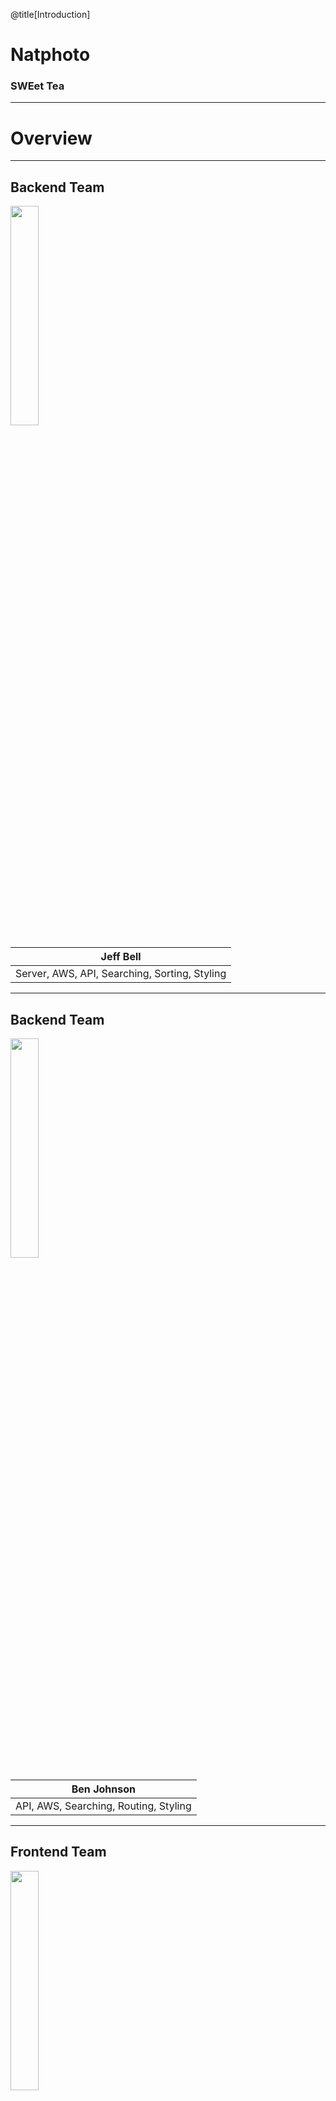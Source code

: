 @title[Introduction]

# Natphoto

### SWEet Tea

---

# Overview

---

## Backend Team

<img width = 30% src="./frontend/src/static/photos/jeff.png">

| Jeff Bell |
| -------- |
| Server, AWS, API, Searching, Sorting, Styling |

---

## Backend Team

<img width = 30% src="./frontend/src/static/photos/ben.png">

| Ben Johnson |
| -------- |
| API, AWS, Searching, Routing, Styling |

---

## Frontend Team

<img width = 30% src="./frontend/src/static/photos/tony.png">

| Tony DeNapoli |
| -------- |
| Sorting, Filtering, Design, React, Styling |

---

## Frontend Team

<img width = 30% src="./frontend/src/static/photos/dayanny.png">

| Dayanny Caballero |
| -------- |
| Sorting, Filtering, Design, React, Styling |

---

## Frontend Team

<img width = 30% src="./frontend/src/static/photos/bri.png">

| Bri Vargas |
| -------- |
| Sorting, Filtering, Design, React, Styling |

---

# Backend

---

## Backend Tools

- EC2 -- API server
- S3 -- React static hosting
- Route53 -- Nameservers
- RDS -- Database Hosting
- PostgreSQL -- Database
- Docker -- Server container
- tiangolo/uwsgi-nginx-flask/ -- Baseline docker image

---

## The API Server

EC2 instance running docker container
```
FROM tiangolo/uwsgi-nginx-flask:python3.6

RUN pwd

# Copy in the current files
COPY ./requirements.txt /app/requirements.txt

# Install the required files for the app
RUN pip install -r requirements.txt

COPY ./backend /app
```

---

## Building and Running with Docker

Build the docker server
```bash
docker build -t natphoto -f Dockerfile.web .
```

Run the server as a daemon
```bash
docker run -d --name natphoto_run --restart=always -p 80:80 -t natphoto
```

---

# Natphoto.me API

---

| Camera | Photo | Park |
| -------- | -------- | -------- |
| All cameras | All photos | All parks |
| Detail | Detail | Detail |
| By park | By park or camera | By camera |

---

### Usage Examples

Get a list of all parks that are shot by a particular camera
```
http://api.natphoto.me/parks?camera=<camera name>
```

Get the details for a specific photo
```
http://api.natphoto.me/photos/123
```

Get a list of all photos taken in Yellowstone with the Canon EOS 5D Mark III
```
http://api.natphoto.me/photos?park=Yellowstone%20National%20Park&camera=Canon%20EOS%205D%20Mark%20III
```

---

## All

Retrieve data from the `api.natphoto.me/all` endpoint in our API.
```
http://api.natphoto.me/all
```

---

# Frontend

---

## How We Made the Frontend

- Create-react-app
- React-router
- React-strap Rows and Cols
- Components
- npm

---

```bash
├── frontend
│   ├── src
│   │   ├── components
│   │   │   ├── About.js
│   │   │   ├── CameraDetailPage.js
│   │   │   ├── CameraGrid.js
│   │   │   ├── Carousel.js
│   │   │   ...
│   │   └── stylesheets
│   │   │   ├── About.css
│   │   │   ├── CameraDetailPage.css
│   │   │   ├── CameraGrid.css
│   │   │   ├── Carousel.css
│   │   │   ...

```

---

# Testing

---

## Backend Testing

<img src="./assets/image/backend.png" />

---

## API Testing

<img src="./assets/image/postman.png" />

---

## Frontend Testing

<img src="./assets/image/frontend.png" />

---

## GUI Testing

<img src="./assets/image/frontend.png" />

---

## Things that went well...

- Meeting bi-weekly requirements |
- Postman |
- Getting feedback from other teams |
- Keeping consistent coding style |
- Breaking down code into components |
- Pair programming |

---

## Things that didn't go well...

- We could have used more branches |
- Bri's commits :( |
- Could not get multi-select dropdowns for filtering |
- AWS charges |
- Mocha testing |

---

## What we learned

- React
- Filtering on the frontend
- Fetching
- How to use AWS
- Dockerized server

---

## Things that puzzle us

- Differences in browsers (Safari, Firefox) |
- More professional styling and features |

---

# TacoBoutAustin

---

## What They Did Well

- Taco theme
  - Ratings
  - Loading
  - Logo
- Visually pleasing
- Seperate tabs for searching different models
- Concept
- Filtering

---

## What They Could do better

- "Rating of at least"
- Unclear what the user is filtering by
- Inconsistent font sizing across site

---

## What We Learned

Grid Cards
<img src="./assets/image/card.png" />

---

## Puzzles us

- Not using fetch to hit API
- XML fetches

---

# Demo and Visualization

http://natphoto.me

---

# Questions?

---
